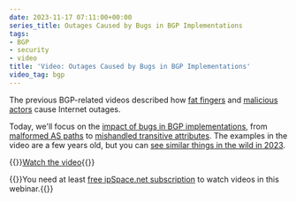 ```yaml
---
date: 2023-11-17 07:11:00+00:00
series_title: Outages Caused by Bugs in BGP Implementations
tags:
- BGP
- security
- video
title: 'Video: Outages Caused by Bugs in BGP Implementations'
video_tag: bgp
---
```

The previous BGP-related videos described how [fat fingers](/2023/10/video-history-bgp-route-leaks/) and [malicious actors](/2023/11/video-bgp-hijacks-fun-profit/) cause Internet outages. 

Today, we'll focus on the [impact of bugs in BGP implementations](https://my.ipspace.net/bin/get/Net101/NS5.3%20-%20Disruptions%20Caused%20by%20BGP%20Bugs.mp4?doccode=Net101), from [malformed AS paths](/2009/02/root-cause-analysis-oversized-as-paths/) to [mishandled transitive attributes](https://labs.ripe.net/author/erik/ripe-ncc-and-duke-university-bgp-experiment/). The examples in the video are a few years old, but you can [see similar things in the wild in 2023](https://blog.benjojo.co.uk/post/bgp-path-attributes-grave-error-handling).

{{<jump>}}[Watch the video](https://my.ipspace.net/bin/get/Net101/NS5.3%20-%20Disruptions%20Caused%20by%20BGP%20Bugs.mp4?doccode=Net101){{</jump>}}

{{<note free>}}You need at least [free ipSpace.net subscription](https://www.ipspace.net/Subscription/Free) to watch videos in this webinar.{{</note>}}

